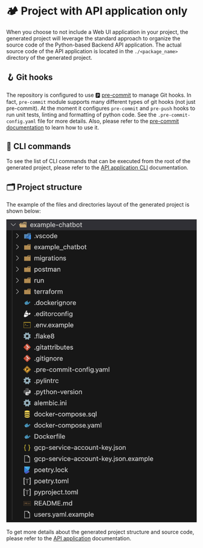 # 🏕️ Project with API application only

When you choose to not include a Web UI application in your project, the generated project will leverage the standard approach to organize the source code of the Python-based Backend API application. The actual source code of the API application is located in the `./<package_name>` directory of the generated project.

## 🪝 Git hooks

The repository is configured to use 🅿️ [pre-commit](https://pre-commit.com/) to manage Git hooks. In fact, `pre-commit` module supports many different types of git hooks (not just pre-commit). At the moment it configures `pre-commit` and `pre-push` hooks to run unit tests, linting and formatting of python code. See the `.pre-commit-config.yaml` file for more details. Also, please refer to the [pre-commit documentation](https://pre-commit.com/) to learn how to use it.

## 📜 CLI commands

To see the list of  CLI commands that can be executed from the root of the generated project, please refer to the [API application CLI](./app-api-cli.md) documentation.

## 🗂️ Project structure

The example of the files and directories layout of the generated project is shown below:

<p align="center"><img width="600px" alt="layout" src="./images/project-api.png" /></p>

To get more details about the generated project structure and source code, please refer to the [API application](./app-api.md) documentation.
